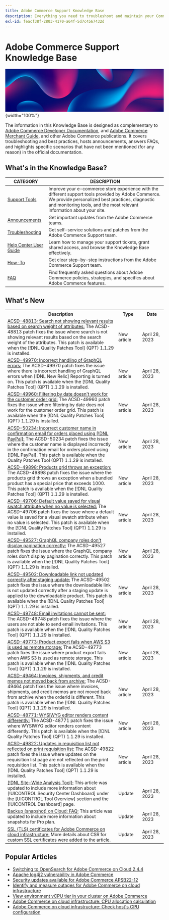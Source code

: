 ```yaml
---
title: Adobe Commerce Support Knowledge Base
description: Everything you need to troubleshoot and maintain your Commerce store.
exl-id: feacf38f-2803-4170-a64f-5d7c4567432d
---
```

# Adobe Commerce Support Knowledge Base

![Knowledge Base homepage](../help/assets/knowledge-base-home-page-cover.jpg){width="100%"}

The information in this Knowledge Base is designed as complementary to [Adobe Commerce Developer Documentation](https://developer.adobe.com/commerce/docs), and [Adobe Commerce Merchant Guide](https://experienceleague.adobe.com/docs/commerce-admin/user-guides/home.html), and other Adobe Commerce publications. It covers troubleshooting and best practices, hosts announcements, answers FAQs, and highlights specific scenarios that have not been mentioned (for any reason) in the official documentation.

## What's in the Knowledge Base?

| CATEGORY | DESCRIPTION | 
| --- | --- |
| [Support Tools](/help/support-tools/overview.md) | Improve your e-commerce store experience with the different support tools provided by Adobe Commerce. We provide personalized best practices, diagnostic and monitoring tools, and the most relevant information about your site. |
| [Announcements](/help/announcements/overview.md) | Get important updates from the Adobe Commerce teams. |
| [Troubleshooting](/help/troubleshooting/overview.md) | Get self-service solutions and patches from the Adobe Commerce Support team. |
| [Help Center User Guide](/help/help-center-guide/help-center/magento-help-center-user-guide.md) | Learn how to manage your support tickets, grant shared access, and browse the Knowledge Base effectively. |
| [How-To](/help/how-to/overview.md) | Get clear step-by-step instructions from the Adobe Commerce Support team. |
| [FAQ](/help/faq/overview.md) | Find frequently asked questions about Adobe Commerce policies, strategies, and specifics about Adobe Commerce features. | 

## What's New

<table style="width:100%">
  <tr>
    <th style="width:70%">Description</th>
    <th style="width:15%">Type</th>
    <th style="width:15%">Date</th>
  </tr>

 <tr>
    <td>
    <a href = "https://experienceleague.adobe.com/docs/commerce-knowledge-base/kb/support-tools/patches/v1-1-29/acsd-48813-search-not-showing-relevant-results-based-on-search-weight-of-attributes.html">ACSD-48813: Search not showing relevant results based on search weight of attributes:</a> The ACSD-48813 patch fixes the issue where search is not showing relevant results based on the search weight of the attributes. This patch is available when the [!DNL Quality Patches Tool] (QPT) 1.1.29 is installed.
    </td>
    <td>New article</td>
    <td> April 28, 2023</td>
  </tr>

  <tr>
    <td>
    <a href = "https://experienceleague.adobe.com/docs/commerce-knowledge-base/kb/support-tools/patches/v1-1-29/acsd-49970-incorrect-handling-of-graphql-errors.html">ACSD-49970: Incorrect handling of GraphQL errors:</a> The ACSD-49970 patch fixes the issue where there is incorrect handling of GraphQL errors when [!DNL New Relic] Reporting is turned on. This patch is available when the [!DNL Quality Patches Tool] (QPT) 1.1.29 is installed.
    </td>
    <td>New article</td>
    <td>April 28, 2023</td>
  </tr>

  <tr>
    <td>
    <a href="https://experienceleague.adobe.com/docs/commerce-knowledge-base/kb/support-tools/patches/v1-1-29/acsd-49960-filtering-by-date-does-not-work-for-customer-order-grid.html">ACSD-49960: Filtering by date doesn't work for the customer order grid:</a> The ACSD-49960 patch fixes the issue where filtering by date does not work for the customer order grid. This patch is available when the [!DNL Quality Patches Tool] (QPT) 1.1.29 is installed.
    </td>
    <td>New article</td>
    <td>April 28, 2023</td>
  </tr>

  <tr>
    <td>
    <a href="https://experienceleague.adobe.com/docs/commerce-knowledge-base/kb/support-tools/patches/v1-1-29/acsd-50234-incorrect-customer-name-in-confirmation-email-for-orders-placed-with-paypal.html">ACSD-50234: Incorrect customer name in confirmation email for orders placed using [!DNL PayPal]:</a> The ACSD-50234 patch fixes the issue where the customer name is displayed incorrectly in the confirmation email for orders placed using [!DNL PayPal]. This patch is available when the Quality Patches Tool (QPT) 1.1.29 is installed.
    </td>
    <td> New article </td>
    <td> April 28, 2023</td>
 </tr>

  <tr>
    <td>
    <a href="https://experienceleague.adobe.com/docs/commerce-knowledge-base/kb/support-tools/patches/v1-1-29/acsd-49898-products-grid-throws-exception-when-special-price-of-bundled-product-exceeds-1000.html">ACSD-49898: Products grid throws an exception:</a> The ACSD-49898 patch fixes the issue where the products grid throws an exception when a bundled product has a special price that exceeds 1000. This patch is available when the [!DNL Quality Patches Tool] (QPT) 1.1.29 is installed.
    </td>
    <td>New article</td>
    <td>April 28, 2023</td>
  </tr>

  <tr>
    <td>
    <a href="https://experienceleague.adobe.com/docs/commerce-knowledge-base/kb/support-tools/patches/v1-1-29/acsd-49706-default-value-saved-for-visual-swatch-attribute-when-no-value-is-selected.html">ACSD-49706: Default value saved for visual swatch attribute when no value is selected:</a> The ACSD-49706 patch fixes the issue where a default value is saved for a visual swatch attribute when no value is selected. This patch is available when the [!DNL Quality Patches Tool] (QPT) 1.1.29 is installed.
    </td>
    <td>New article</td>
    <td>April 28, 2023</td>
  </tr>
  
  <tr>
    <td>
    <a href="https://experienceleague.adobe.com/docs/commerce-knowledge-base/kb/support-tools/patches/v1-1-29/acsd-49527-graphql-company-roles-dont-display-pagination-correctly.html">ACSD-49527: GraphQL company roles don't display pagination correctly:</a> The ACSD-49527 patch fixes the issue where the GraphQL company roles don't display pagination correctly. This patch is available when the [!DNL Quality Patches Tool] (QPT) 1.1.29 is installed.
    </td>
    <td>New article</td>
    <td>April 28, 2023</td>
  </tr>

  <tr>
    <td>
    <a href="https://experienceleague.adobe.com/docs/commerce-knowledge-base/kb/support-tools/patches/v1-1-29/acsd-49502-downloadable-link-not-updated-correctly.html">ACSD-49502: Downloadable link not updated correctly after staging update:</a> The ACSD-49502 patch fixes the issue where the downloadable link is not updated correctly after a staging update is applied to the downloadable product. This patch is available when the [!DNL Quality Patches Tool] (QPT) 1.1.29 is installed.
    </td>
    <td>New article</td>
    <td>April 28, 2023</td>
  </tr>

  <tr>
    <td>
    <a href="https://experienceleague.adobe.com/docs/commerce-knowledge-base/kb/support-tools/patches/v1-1-29/acsd-49748-email-invitations-cannot-be-sent.html">ACSD-49748: Email invitations cannot be sent:</a> The ACSD-49748 patch fixes the issue where the users are not able to send email invitations. This patch is available when the [!DNL Quality Patches Tool] (QPT) 1.1.29 is installed.
    </td>
    <td>New article</td>
    <td>April 28, 2023</td>
  </tr>

  <tr>
    <td>
    <a href="https://experienceleague.adobe.com/docs/commerce-knowledge-base/kb/support-tools/patches/v1-1-29/acsd-49773-product-export-fails-when-aws-s3-is-used-as-remote-storage.html">ACSD-49773: Product export fails when AWS S3 is used as remote storage:</a> The ACSD-49773 patch fixes the issue where product export fails when AWS S3 is used as remote storage. This patch is available when the [!DNL Quality Patches Tool] (QPT) 1.1.29 is installed.
    </td>
    <td>New article</td>
    <td>April 28, 2023</td>
  </tr>

  <tr>
    <td>
    <a href="https://experienceleague.adobe.com/docs/commerce-knowledge-base/kb/support-tools/patches/v1-1-29/acsd-49464-invoices-shipments-credit-memos-not-moved-back-from-archive.html">ACSD-49464: Invoices, shipments, and credit memos not moved back from archive:</a> The ACSD-49464 patch fixes the issue where invoices, shipments, and credit memos are not moved back from archive when the orderId is different. This patch is available when the [!DNL Quality Patches Tool] (QPT) 1.1.29 is installed.
    </td>
    <td>New article</td>
    <td>April 28, 2023</td>
  </tr>

  <tr>
    <td>
    <a href="https://experienceleague.adobe.com/docs/commerce-knowledge-base/kb/support-tools/patches/v1-1-29/acsd-48771-wyswigy-editor-rendering-content-differently.html">ACSD-48771: WYSIWYG editor renders content differently:</a> The ACSD-48771 patch fixes the issue where WYSIWYG editor renders content differently. This patch is available when the [!DNL Quality Patches Tool] (QPT) 1.1.29 is installed.
    </td>
    <td>New article</td>
    <td>April 28, 2023</td>
  </tr>

  <tr>
    <td>
    <a href="https://experienceleague.adobe.com/docs/commerce-knowledge-base/kb/support-tools/patches/v1-1-29/acsd-49822-updates-on-requisition-list-page-not-reflected-on-print.html">ACSD-49822: Updates in requisition list not reflected on print requisition list:</a> The ACSD-49822 patch fixes the issue where updates on the requisition list page are not reflected on the print requisition list. This patch is available when the [!DNL Quality Patches Tool] (QPT) 1.1.29 is installed.
    </td>
    <td>New article</td>
    <td>April 28, 2023</td>
  </tr>

  <tr>
    <td>
    <a href="https://experienceleague.adobe.com/docs/commerce-operations/tools/site-wide-analysis-tool/intro.html">[!DNL Site-Wide Analysis Tool]:</a> This article was updated to include more information about [!UICONTROL Security Center Dashboard] under the [UICONTROL Tool Overview] section and the [!UICONTROL Dashboard] page.
    </td>
    <td>Update</td>
    <td>April 28, 2023</td>
  </tr>

  <tr>
    <td>
    <a href="https://experienceleague.adobe.com/docs/commerce-knowledge-base/kb/faq/backup-snapshot-on-cloud-faq.html?">Backup (snapshot) on Cloud: FAQ:</a> This article was updated to include more information about snapshots for Pro plan.
    </td>
    <td>Update</td>
    <td>April 28, 2023</td>
  </tr>

  <tr>
    <td>
    <a href="https://experienceleague.adobe.com/docs/commerce-knowledge-base/kb/how-to/ssl-tls-certificates-for-magento-commerce-cloud-faq.html">SSL (TLS) certificates for Adobe Commerce on cloud infrastructure:</a> More details about CSR for custom SSL certificates were added to the article.
    </td>
    <td>Update</td>
    <td>April 28, 2023</td>
  </tr>
</table>

## Popular Articles

* [Switching to OpenSearch for Adobe Commerce on Cloud 2.4.4](/help/announcements/adobe-commerce-announcements/switching-to-opensearch-for-adobe-commerce-on-cloud-2.4.4.md)
* [Apache log4j2 vulnerability in Adobe Commerce](/help/announcements/adobe-commerce-announcements/apache-log4j2-adobe-commerce.md)
* [Security updates available for Adobe Commerce APSB22-12](/help/troubleshooting/known-issues-patches-attached/0-day-vulnerability-patch.md)
* [Identify and measure outages for Adobe Commerce on cloud infrastructure](/help/how-to/general/how-to-identify-outages.md)
* [View environment vCPU tier in your cluster on Adobe Commerce](/help/how-to/general/check-vcpu-using-observation-for-adobe-commerce.md)
* [Adobe Commerce on cloud infrastructure: CPU allocation calculation](/help/how-to/general/magento-commerce-cloud-cpu-allocation-calculation.md)
* [Adobe Commerce on cloud infrastructure: Check host's CPU configuration](/help/how-to/general/magento-commerce-cloud-check-hosts-cpu-configuration.md)
